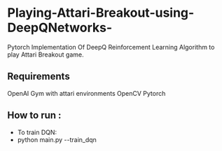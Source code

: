 # Playing-Attari-Breakout-using-DeepQNetworks-
Pytorch Implementation Of DeepQ Reinforcement Learning Algorithm to play Attari Breakout game. 

## Requirements
OpenAI Gym with attari environments
OpenCV
Pytorch

## How to run :
- To train DQN:
- python main.py --train_dqn
